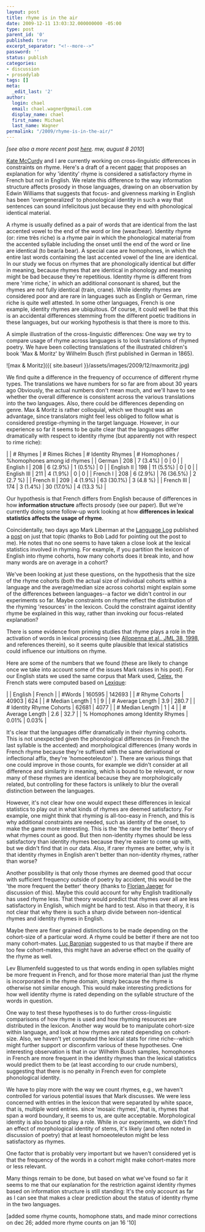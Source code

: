 ```yaml
---
layout: post
title: rhyme is in the air
date: 2009-12-11 13:03:32.000000000 -05:00
type: post
parent_id: '0'
published: true
excerpt_separator: "<!--more-->"
password: ''
status: publish
categories:
- discussion
- prosodylab
tags: []
meta:
  _edit_last: '2'
author:
  login: chael
  email: chael.wagner@gmail.com
  display_name: chael
  first_name: Michael
  last_name: Wagner
permalink: "/2009/rhyme-is-in-the-air/"
---
```

_[see also a more recent post [here](http://prosodylab.org/?p=459). mw, august 8 2010_]

[Kate McCurdy](http://www.wjh.harvard.edu/~lds/index.html?snedekerlab.html) and I are currently working on cross-linguistic differences in constraints on rhyme. Here's a draft of a recent [paper](http://prosodylab.org/~chael/www/wagnermccurdy09_draft.pdf) that proposes an explanation for why 'identity' rhyme is considered a satisfactory rhyme in French but not in English. We relate this difference to the way information structure affects prosody in those languages, drawing on an observation by Edwin Williams that suggests that focus- and givenness marking in English has been 'overgeneralized' to phonological identity in such a way that sentences can sound infelicitous just because they end with phonological identical material.

A rhyme is usually defined as a pair of words that are identical from the last accented vowel to the end of the word or line (wear/bear). Identity rhyme (or: rime très riche) is a rhyme pair in which the phonological material from the accented syllable including the onset until the end of the word or line are identical (to bear/a bear). A special case are homophones, in which the entire last words containing the last accented vowel of the line are identical. In our study we focus on rhymes that are phonologically identical but differ in meaning, because rhymes that are identical in phonology and meaning might be bad because they're repetitious. Identity rhyme is different from mere 'rime riche,' in which an additional consonant is shared, but the rhymes are not fully identical (train, crane). While identity rhymes are considered poor and are rare in languages such as English or German, rime riche is quite well attested. In some other languages, French is one example, identity rhymes are ubiquitous. Of course, it could well be that this is an accidental differences stemming from the different poetic traditions in these languages, but our working hypothesis is that there is more to this.

A simple illustration of the cross-linguistic differences: One way we try to compare usage of rhyme across languages is to look translations of rhymed poetry. We have been collecting translations of the illustrated children's book 'Max & Moritz' by Wilhelm Busch (first published in German in 1865).

![max & Moritz]({{ site.baseurl }}/assets/images/2009/12/maxmoritz.jpg)


<!--more-->

We find quite a difference in the frequency of occurrence of different rhyme types. The translations we have numbers for so far are from about 30 years ago Obviously, the actual numbers don't mean much, and we'll have to see whether the overall difference is consistent across the various translations into the two languages. Also, there could be differences depending on genre. Max & Moritz is rather colloquial, which we thought was an advantage, since translators might feel less obliged to follow what is considered prestige-rhyming in the target language. However, in our experience so far it seems to be quite clear that the languages differ dramatically with respect to identity rhyme (but apparently not with respect to rime riche):

| | # Rhymes | # Rimes Riches | # Identity Rhymes | # Homophones / %homophones among id rhymes |
| German | 208 | 7 (3.4%) | 0 | 0 |
| English I | 208 | 6 (2.9%) | 1 (0.5%) | 0 |
| English II | 198 | 11 (5.5%) | 0 | 0 |
| English III | 211 | 4 (1.9%) | 0 | 0 |
| French I | 208 | 6 (2.9%) | 76 (36.5%) | 2 (2.7 %) |
| French II | 209 | 4 (1.9%) | 63 (30.1%) | 3 (4.8 %) |
| French III | 174 | 3 (1.4%) | 30 (17.0%) | 4 (13.3 %) |

Our hypothesis is that French differs from English because of differences in how **information structure** affects prosody (see our paper). But we're currently doing some follow-up work looking at how **differences in lexical statistics affects the usage of rhyme**.

Coincidentally, two days ago Mark Liberman at the [Language Log](http://languagelog.ldc.upenn.edu/nll/) published a [post](http://languagelog.ldc.upenn.edu/nll/?p=1946) on just that topic (thanks to Bob Ladd for pointing out the post to me). He notes that no one seems to have taken a close look at the lexical statistics involved in rhyming. For example, if you partition the lexicon of English into rhyme cohorts, how many cohorts does it break into, and how many words are on average in a cohort?

We've been looking at just these questions, on the hypothesis that the size of the rhyme cohorts (both the actual size of individual cohorts within a language and the average/median size across cohorts) might explain some of the differences between languages--a factor we didn't control in our experiments so far. Maybe constraints on rhyme reflect the distribution of the rhyming 'resources' in the lexicon. Could the constraint against identity rhyme be explained in this way, rather than invoking our focus-related explanation?

There is some evidence from priming studies that rhyme plays a role in the activation of words in lexical processing (see [Allopenna et al., JML 38, 1998](http://www.bcs.rochester.edu/people/mtan/publications/1998Allopenna_JML.pdf), and references therein), so it seems quite plausible that lexical statistics could influence our intuitions on rhyme.

Here are some of the numbers that we found (these are likely to change once we take into account some of the issues Mark raises in his post). For our English stats we used the same corpus that Mark used, [Celex](http://www.ldc.upenn.edu/Catalog/CatalogEntry.jsp?catalogId=LDC96L14), the French stats were computed based on [Lexique](http://www.lexique.org/english/):

| | English | French |
| #Words | 160595 | 142693 |
| # Rhyme Cohorts | 40903 | 624 |
| # Median Length | 1 | 9 |
| # Average Length | 3.9 | 280.7 |
| # Identity Rhyme Cohorts | 62681 | 4077 |
| # Median Length | 1 | 4 |
| # Average Length | 2.6 | 32.7 |
| % Homophones among Identity Rhymes | 0.01% | 0.03% |

It's clear that the languages differ dramatically in their rhyming cohorts. This is not unexpected given the phonological differences (in French the last syllable is the accented) and morphological differences (many words in French rhyme because they're suffixed with the same derivational or inflectional affix, they're 'homoeoteleuton' ). There are various things that one could improve in those counts, for example we didn't consider at all difference and similarity in meaning, which is bound to be relevant, or now many of these rhymes are identical because they are morphologically related, but controlling for these factors is unlikely to blur the overall distinction between the languages.

However, it's not clear how one would expect these differences in lexical statistics to play out in what kinds of rhymes are deemed satisfactory. For example, one might think that rhyming is all-too-easy in French, and this is why additional constraints are needed, such as identity of the onset, to make the game more interesting. This is the 'the rarer the better' theory of what rhymes count as good. But then non-identity rhymes should be less satisfactory than identity rhymes because they're easier to come up with, but we didn't find that in our data. Also, if rarer rhymes are better, why is it that identity rhymes in English aren't better than non-identity rhymes, rather than worse?

Another possibility is that only those rhymes are deemed good that occur with sufficient frequency outside of poetry by accident, this would be the 'the more frequent the better' theory (thanks to [Florian Jaeger](http://www.bcs.rochester.edu/people/fjaeger/) for discussion of this). Maybe this could account for why English traditionally has used rhyme less. That theory would predict that rhymes over all are less satisfactory in English, which might be hard to test. Also in that theory, it is not clear that why there is such a sharp divide between non-identical rhymes and identity rhymes in English.

Maybe there are finer grained distinctions to be made depending on the cohort-size of a particular word. A rhyme could be better if there are not too many cohort-mates. [Luc Baronian](http://www.uqac.ca/~baronian) suggested to us that maybe if there are too few cohort-mates, this might have an adverse effect on the quality of the rhyme as well.

Lev Blumenfeld suggested to us that words ending in open syllables might be more frequent in French, and for those more material than just the rhyme is incorporated in the rhyme domain, simply because the rhyme is otherwise not similar enough. This would make interesting predictions for how well identity rhyme is rated depending on the syllable structure of the words in question.

One way to test these hypotheses is to do further cross-linguistic comparisons of how rhyme is used and how rhyming resources are distributed in the lexicon. Another way would be to manipulate cohort-size within language, and look at how rhymes are rated depending on cohort-size. Also, we haven't yet computed the lexical stats for rime riche--which might further support or disconfirm various of these hypotheses. One interesting observation is that in our Wilhelm Busch samples, homophones in French are more frequent in the identity rhymes than the lexical statistics would predict them to be (at least according to our crude numbers), suggesting that there is no penalty in French even for complete phonological identity.

We have to play more with the way we count rhymes, e.g., we haven't controlled for various potential issues that Mark discusses. We were less concerned with entries in the lexicon that were separated by white space, that is, multiple word entries. since 'mosaic rhymes', that is, rhymes that span a word boundary, it seems to us, are quite acceptable. Morphological identity is also bound to play a role. While in our experiments, we didn't find an effect of morphological identity of stems, it's likely (and often noted in discussion of poetry) that at least homoeoteleuton might be less satisfactory as rhymes.

One factor that is probably very important but we haven't considered yet is that the frequency of the words in a cohort might make cohort-mates more or less relevant.

Many things remain to be done, but based on what we've found so far it seems to me that our explanation for the restriction against identity rhymes based on information structure is still standing: It's the only account as far as I can see that makes a clear prediction about the status of identity rhyme in the two languages.

[added some rhyme counts, homophone stats, and made minor corrections on dec 26; added more rhyme counts on jan 16 '10]

